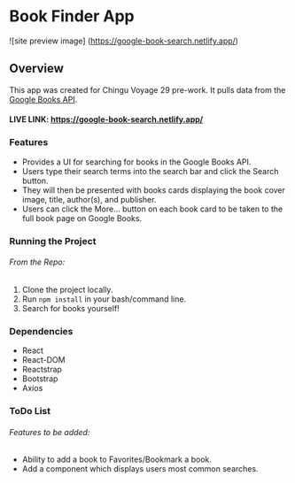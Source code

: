 # Book Finder App

![site preview image]
(https://google-book-search.netlify.app/)

## Overview

This app was created for Chingu Voyage 29 pre-work. It pulls data from the [Google Books API](https://developers.google.com/books).

#### LIVE LINK: https://google-book-search.netlify.app/

### Features

- Provides a UI for searching for books in the Google Books API. 
- Users type their search terms into the search bar and click the Search button. 
- They will then be presented with books cards displaying the book cover image, title, author(s), and publisher.
- Users can click the More... button on each book card to be taken to the full book page on Google Books.

### Running the Project

###### From the Repo:
1. Clone the project locally.
2. Run `npm install` in your bash/command line.
3. Search for books yourself!

### Dependencies

- React
- React-DOM
- Reactstrap
- Bootstrap
- Axios

### ToDo List

###### Features to be added:
- Ability to add a book to Favorites/Bookmark a book.
- Add a component which displays users most common searches.
